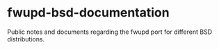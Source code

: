 # fwupd-bsd-documentation
Public notes and documents regarding the fwupd port for different BSD distributions.
